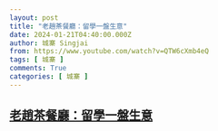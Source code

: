 ```yaml
---
layout: post
title: "老趙茶餐廳：留學一盤生意"
date: 2024-01-21T04:40:00.000Z
author: 城寨 Singjai
from: https://www.youtube.com/watch?v=QTW6cXmb4eQ
tags: [ 城寨 ]
comments: True
categories: [ 城寨 ]
---
```

<!--1705812000000-->
[老趙茶餐廳：留學一盤生意](https://www.youtube.com/watch?v=QTW6cXmb4eQ)
------

<div>

</div>
